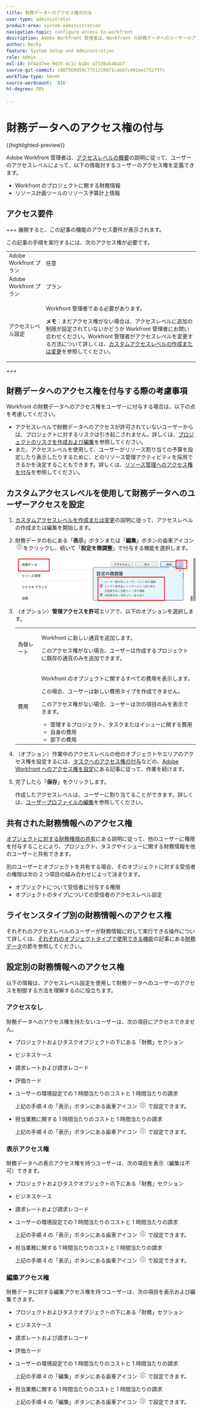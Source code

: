 ```yaml
---
title: 財務データへのアクセス権の付与
user-type: administrator
product-area: system-administration
navigation-topic: configure-access-to-workfront
description: Adobe Workfront 管理者は、Workfront の財務データへのユーザーのアクセス権を、ユーザーのアクセスレベルによって定義できます。
author: Becky
feature: System Setup and Administration
role: Admin
exl-id: bf4a37ee-9435-4c1c-b18c-a7338a548ab7
source-git-commit: c887569d59c7751210671cab97c492ee1752fffc
workflow-type: tm+mt
source-wordcount: '816'
ht-degree: 98%

---
```


# 財務データへのアクセス権の付与

{{highlighted-preview}}

Adobe Workfront 管理者は、[アクセスレベルの概要](../../../administration-and-setup/add-users/access-levels-and-object-permissions/access-levels-overview.md)の説明に従って、ユーザーのアクセスレベルによって、以下の情報対するユーザーのアクセス権を定義できます。

* Workfront のプロジェクトに関する財務情報
* リソース計画ツールのリソース予算計上情報

## アクセス要件

+++ 展開すると、この記事の機能のアクセス要件が表示されます。

この記事の手順を実行するには、次のアクセス権が必要です。

<table style="table-layout:auto"> 
 <col> 
 <col> 
 <tbody> 
  <tr> 
   <td role="rowheader">Adobe Workfront プラン</td> 
   <td>任意</td> 
  </tr> 
  <tr> 
   <td role="rowheader">Adobe Workfront プラン</td> 
   <td>プラン</td> 
  </tr> 
  <tr> 
   <td role="rowheader">アクセスレベル設定</td> 
   <td> <p>Workfront 管理者である必要があります。</p> <p><b>メモ</b>：まだアクセス権がない場合は、アクセスレベルに追加の制限が設定されていないかどうか Workfront 管理者にお問い合わせください。Workfront 管理者がアクセスレベルを変更する方法について詳しくは、<a href="../../../administration-and-setup/add-users/configure-and-grant-access/create-modify-access-levels.md" class="MCXref xref" data-mc-variable-override="">カスタムアクセスレベルの作成または変更</a>を参照してください。</p> </td> 
  </tr> 
 </tbody> 
</table>

+++

## 財務データへのアクセス権を付与する際の考慮事項

Workfront の財務データへのアクセス権をユーザーに付与する場合は、以下の点を考慮してください。

* アクセスレベルで財務データへのアクセスが許可されていないユーザーからは、プロジェクトに対するリスクは引き起こされません。詳しくは、[プロジェクトのリスクを作成および編集](../../../manage-work/projects/define-a-business-case/create-edit-risks-on-projects.md)を参照してください。
* また、アクセスレベルを使用して、ユーザーがリソース割り当ての予算を設定したり表示したりするために、どのリソース管理アクティビティを採用できるかを決定することもできます。詳しくは、[リソース管理へのアクセス権を付与](../../../administration-and-setup/add-users/configure-and-grant-access/grant-access-resource-management.md)を参照してください。

## カスタムアクセスレベルを使用して財務データへのユーザーアクセスを設定

1. [カスタムアクセスレベルを作成または変更](../../../administration-and-setup/add-users/configure-and-grant-access/create-modify-access-levels.md)の説明に従って、アクセスレベルの作成または編集を開始します。
1. 財務データの右にある「**表示**」ボタンまたは「**編集**」ボタンの歯車アイコン![](assets/gear-icon-settings.png)をクリックし、続いて「**設定を微調整**」で付与する機能を選択します。

   ![](assets/financial-data-fine-tune-nwe.png)

1. （オプション）**管理アクセスを許可**&#x200B;エリアで、以下のオプションを選択します。

   <table style="table-layout:auto"> 
    <col> 
    <col> 
    <tbody> 
     <tr> 
      <td role="rowheader">為替レート</td> 
      <td> <p>Workfront に新しい通貨を追加します。</p> <p>このアクセス権がない場合、ユーザーは作成するプロジェクトに既存の通貨のみを追加できます。</p> </td> 
     </tr> 
     <tr> 
      <td role="rowheader">費用</td> 
      <td> <p>Workfront のオブジェクトに関するすべての費用を表示します。</p> <p>この場合、ユーザーは新しい費用タイプを作成できません。</p> <p>このアクセス権がない場合、ユーザーは次の項目のみを表示できます。</p> 
       <ul> 
        <li>管理するプロジェクト、タスクまたはイシューに関する費用</li> 
        <li>自身の費用</li> 
        <li>部下の費用</li> 
       </ul> </td> 
     </tr> 
    </tbody> 
   </table>

1. （オプション）作業中のアクセスレベルの他のオブジェクトやエリアのアクセス権を設定するには、[タスクへのアクセス権の付与](../../../administration-and-setup/add-users/configure-and-grant-access/grant-access-tasks.md)などの、[Adobe Workfront へのアクセス権を設定](../../../administration-and-setup/add-users/configure-and-grant-access/configure-access.md)にある記事に従って、作業を続けます。
1. 完了したら「**保存**」をクリックします。

   作成したアクセスレベルは、ユーザーに割り当てることができます。詳しくは、[ユーザープロファイルの編集](../../../administration-and-setup/add-users/create-and-manage-users/edit-a-users-profile.md)を参照してください。

## 共有された財務情報へのアクセス権

[オブジェクトに対する財務権限の共有](../../../workfront-basics/grant-and-request-access-to-objects/share-financial-permissions-object.md)にある説明に従って、他のユーザーに権限を付与することにより、プロジェクト、タスクやイシューに関する財務情報を他のユーザーと共有できます。

<!--
If you make changes here, make them also in the "Grant access to" articles where this snippet had to be converted to text:
* reports, dashboards, and calendars
* financial data
* issue
-->

別のユーザーとオブジェクトを共有する場合、そのオブジェクトに対する受信者の権限は次の 2 つ項目の組み合わせによって決まります。

* オブジェクトについて受信者に付与する権限
* オブジェクトのタイプについての受信者のアクセスレベル設定

## ライセンスタイプ別の財務情報へのアクセス権

それぞれのアクセスレベルのユーザーが財務情報に対して実行できる操作について詳しくは、[それぞれのオブジェクトタイプで使用できる機能](../../../administration-and-setup/add-users/access-levels-and-object-permissions/functionality-available-for-each-object-type.md)の記事にある[財務データ](../../../administration-and-setup/add-users/access-levels-and-object-permissions/functionality-available-for-each-object-type.md#financia)の節を参照してください。

## 設定別の財務情報へのアクセス権

以下の情報は、アクセスレベル設定を使用して財務データへのユーザーのアクセスを制御する方法を理解するのに役立ちます。

### アクセスなし

財務データへのアクセス権を持たないユーザーは、次の項目にアクセスできません。

* プロジェクトおよびタスクオブジェクトの下にある「財務」セクション
* ビジネスケース
* 請求レートおよび請求レコード
* <span class="preview">評価カード</span>
* ユーザーの環境設定での 1 時間当たりのコストと 1 時間当たりの請求

  上記の手順 4 の「表示」ボタンにある歯車アイコン ![](assets/gear-icon-settings.png) で設定できます。

* 担当業務に関する 1 時間当たりのコストと 1 時間当たりの請求

  上記の手順 4 の「表示」ボタンにある歯車アイコン ![](assets/gear-icon-settings.png) で設定できます。

### 表示アクセス権

財務データへの表示アクセス権を持つユーザーは、次の項目を表示（編集は不可）できます。

* プロジェクトおよびタスクオブジェクトの下にある「財務」セクション
* ビジネスケース
* 請求レートおよび請求レコード
* ユーザーの環境設定での 1 時間当たりのコストと 1 時間当たりの請求

  上記の手順 4 の「表示」ボタンにある歯車アイコン ![](assets/gear-icon-settings.png) で設定できます。

* 担当業務に関する 1 時間当たりのコストと 1 時間当たりの請求

  上記の手順 4 の「表示」ボタンにある歯車アイコン ![](assets/gear-icon-settings.png) で設定できます。

### 編集アクセス権

財務データに対する編集アクセス権を持つユーザーは、次の項目を表示および編集できます。

* プロジェクトおよびタスクオブジェクトの下にある「財務」セクション
* ビジネスケース
* 請求レートおよび請求レコード
* <span class="preview">評価カード</span>
* ユーザーの環境設定での 1 時間当たりのコストと 1 時間当たりの請求

  上記の手順 4 の「編集」ボタンにある歯車アイコン ![](assets/gear-icon-settings.png) で設定できます。

* 担当業務に関する 1 時間当たりのコストと 1 時間当たりの請求

  上記の手順 4 の「編集」ボタンにある歯車アイコン ![](assets/gear-icon-settings.png) で設定できます。
